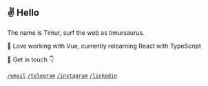 ## ✌ Hello
The name is Timur, surf the web as timursaurus.

🌻 Love working with Vue, currently relearning React with TypeScript

🎯 Get in touch 👇

[`/email`](mailto:timursaurus@gmail.com)
[`/telegram`](https://www.instagram.com/timursaurus/)
[`/instagram`](https://www.t.me/timursaurus/)
[`/linkedin`](https://www.linkedin.com/in/timurbolotov/)




